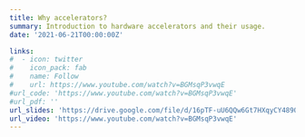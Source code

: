 ```yaml
---
title: Why accelerators?
summary: Introduction to hardware accelerators and their usage.
date: '2021-06-21T00:00:00Z'

links:
#  - icon: twitter
#    icon_pack: fab
#    name: Follow
#    url: https://www.youtube.com/watch?v=BGMsqP3vwqE
#url_code: 'https://www.youtube.com/watch?v=BGMsqP3vwqE'
#url_pdf: ''
url_slides: 'https://drive.google.com/file/d/16pTF-uU6QQw6Gt7HXqyCY489Qd2rrkrO/view?usp=sharing'
url_video: 'https://www.youtube.com/watch?v=BGMsqP3vwqE'
---
```

